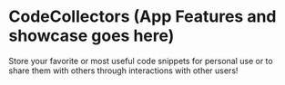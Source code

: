 # CodeCollectors (App Features and showcase goes here)

Store your favorite or most useful code snippets for personal use or to share them with others through interactions with other users!
